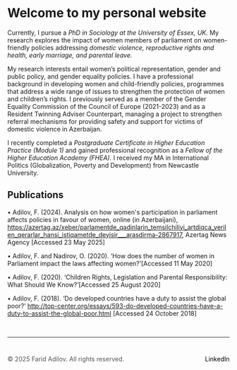 
# Welcome to my personal website


Currently, I pursue a _PhD in Sociology at the University of Essex, UK._ My research explores the impact of women members of parliament on women-friendly policies addressing _domestic violence, reproductive rights and health, early marriage, and parental leave._

My research interests entail women’s political representation, gender and public policy, and gender equality policies. I have a professional background in developing women and child-friendly policies, programmes that address a wide range of issues to strengthen the protection of women and children’s rights. I previously served as a member of the Gender Equality Commission of the Council of Europe (2021-2023) and as a Resident Twinning Adviser Counterpart, managing a project to strengthen referral mechanisms for providing safety and support for victims of domestic violence in Azerbaijan. 

I recently completed a _Postgraduate Certificate in Higher Education Practice (Module 1)_ and gained professional recognition as a _Fellow of the Higher Education Academy (FHEA)._ I received my MA in International Politics (Globalization, Poverty and Development) from Newcastle University.


## Publications 

•	Adilov, F. (2024). Analysis on how women's participation in parliament affects policies in favour of women, online (in Azerbaijani), https://azertag.az/xeber/parlamentde_qadinlarin_temsilchiliyi_artdiqca_verilen_qerarlar_hansi_istiqametde_deyisir___arasdirma-2867917, Azertag News Agency [Accessed 23 May 2025]

•	Adilov, F. and Nadirov, O. (2020). ‘How does the number of women in Parliament impact the laws affecting women?’[Accessed 11 May 2020]

•	Adilov, F. (2020). ‘Children Rights, Legislation and Parental Responsibility: What Should We Know?’[Accessed 25 August 2020]

•	Adilov, F. (2018). ‘Do developed countries have a duty to assist the global poor?’
http://top-center.org/essays/593-do-developed-countries-have-a-duty-to-assist-the-global-poor.html [Accessed 24 October 2018]



&nbsp;  <!-- This creates a blank space -->

---

<div style="margin-top: 40px; font-size: 14px; color: #555;">
  <p>
    © 2025 Farid Adilov. All rights reserved.
    <span style="float: right;">
      <a href="https://www.linkedin.com/in/faridadilov/" target="_blank" style="color: black; text-decoration: none;">LinkedIn</a>
    </span>
  </p>
</div>
